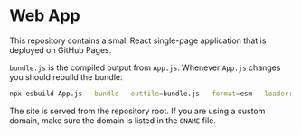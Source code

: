 # Web App

This repository contains a small React single-page application that is deployed on GitHub Pages.

`bundle.js` is the compiled output from `App.js`. Whenever `App.js` changes you should rebuild the bundle:

```bash
npx esbuild App.js --bundle --outfile=bundle.js --format=esm --loader:.js=jsx
```

The site is served from the repository root. If you are using a custom domain, make sure the domain is listed in the `CNAME` file.
